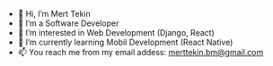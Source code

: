 - 👋 Hi, I’m Mert Tekin
- 💞️ I’m a Software Developer
- 👀 I’m interested in Web Development (Django, React)
- 🌱 I’m currently learning Mobil Development (React Native)
- 📫 You reach me from my email addess: merttekin.bm@gmail.com

<!---
mertttekin/mertttekin is a ✨ special ✨ repository because its `README.md` (this file) appears on your GitHub profile.
You can click the Preview link to take a look at your changes.
--->
